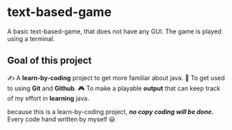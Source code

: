 # text-based-game
A basic text-based-game, that does not have any GUI.
The game is played using a terminal.

## Goal of this project
✍️ A **learn-by-coding** project to get more familiar about java.
📖 To get used to using **Git** and **Github**.
🎮 To make a playable **output** that can keep track of my effort in **learning** java.

because this is a learn-by-coding project, ***no copy coding will be done.***
Every code hand written by myself 😃
